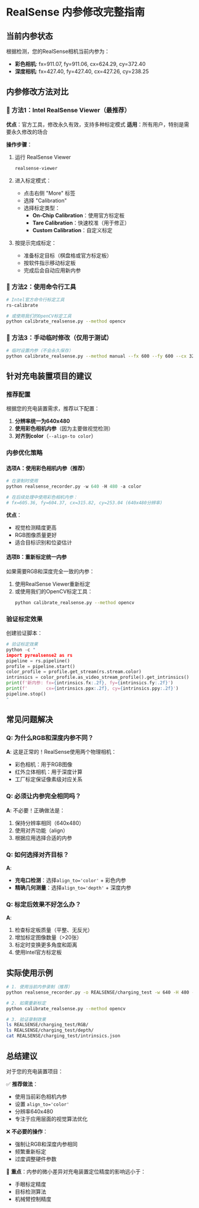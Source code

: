 # RealSense 内参修改完整指南

## 当前内参状态
根据检测，您的RealSense相机当前内参为：
- **彩色相机**: fx=911.07, fy=911.06, cx=624.29, cy=372.40
- **深度相机**: fx=427.40, fy=427.40, cx=427.26, cy=238.25

## 内参修改方法对比

### 🥇 方法1：Intel RealSense Viewer（最推荐）

**优点**：官方工具，修改永久有效，支持多种标定模式
**适用**：所有用户，特别是需要永久修改的场合

**操作步骤**：
1. 运行 RealSense Viewer
   ```bash
   realsense-viewer
   ```

2. 进入标定模式：
   - 点击右侧 "More" 标签
   - 选择 "Calibration" 
   - 选择标定类型：
     - **On-Chip Calibration**：使用官方标定板
     - **Tare Calibration**：快速校准（用于修正）
     - **Custom Calibration**：自定义标定

3. 按提示完成标定：
   - 准备标定目标（棋盘格或官方标定板）
   - 按软件指示移动标定板
   - 完成后会自动应用新内参

### 🥈 方法2：使用命令行工具

```bash
# Intel官方命令行标定工具
rs-calibrate

# 或使用我们的OpenCV标定工具
python calibrate_realsense.py --method opencv
```

### 🥉 方法3：手动临时修改（仅用于测试）

```bash
# 临时设置内参（不会永久保存）
python calibrate_realsense.py --method manual --fx 600 --fy 600 --cx 320 --cy 240
```

## 针对充电装置项目的建议

### 推荐配置
根据您的充电装置需求，推荐以下配置：

1. **分辨率统一为640x480**
2. **使用彩色相机内参**（因为主要做视觉检测）
3. **对齐到color**（`--align-to color`）

### 内参优化策略

#### 选项A：使用彩色相机内参（推荐）
```python
# 在录制时使用
python realsense_recorder.py -w 640 -H 480 -a color

# 在后续处理中使用彩色相机内参：
# fx=605.36, fy=604.37, cx=315.82, cy=253.04 (640x480分辨率)
```

**优点**：
- 视觉检测精度更高
- RGB图像质量更好
- 适合目标识别和位姿估计

#### 选项B：重新标定统一内参
如果需要RGB和深度完全一致的内参：

1. 使用RealSense Viewer重新标定
2. 或使用我们的OpenCV标定工具：
   ```bash
   python calibrate_realsense.py --method opencv
   ```

### 验证标定效果

创建验证脚本：
```python
# 验证标定效果
python -c "
import pyrealsense2 as rs
pipeline = rs.pipeline()
profile = pipeline.start()
color_profile = profile.get_stream(rs.stream.color)
intrinsics = color_profile.as_video_stream_profile().get_intrinsics()
print(f'新内参: fx={intrinsics.fx:.2f}, fy={intrinsics.fy:.2f}')
print(f'       cx={intrinsics.ppx:.2f}, cy={intrinsics.ppy:.2f}')
pipeline.stop()
"
```

## 常见问题解决

### Q: 为什么RGB和深度内参不同？
**A**: 这是正常的！RealSense使用两个物理相机：
- 彩色相机：用于RGB图像
- 红外立体相机：用于深度计算
- 工厂标定保证像素级对应关系

### Q: 必须让内参完全相同吗？
**A**: 不必要！正确做法是：
1. 保持分辨率相同（640x480）
2. 使用对齐功能（align）
3. 根据应用选择合适的内参

### Q: 如何选择对齐目标？
**A**: 
- **充电口检测**：选择`align_to='color'` + 彩色内参
- **精确几何测量**：选择`align_to='depth'` + 深度内参

### Q: 标定后效果不好怎么办？
**A**: 
1. 检查标定板质量（平整、无反光）
2. 增加标定图像数量（>20张）
3. 标定时变换更多角度和距离
4. 使用Intel官方标定板

## 实际使用示例

```bash
# 1. 使用当前内参录制（推荐）
python realsense_recorder.py -o REALSENSE/charging_test -w 640 -H 480 -a color

# 2. 如需重新标定
python calibrate_realsense.py --method opencv

# 3. 验证录制效果
ls REALSENSE/charging_test/RGB/
ls REALSENSE/charging_test/depth/
cat REALSENSE/charging_test/intrinsics.json
```

## 总结建议

对于您的充电装置项目：

✅ **推荐做法**：
- 使用当前彩色相机内参
- 设置 `align_to='color'`  
- 分辨率640x480
- 专注于应用层面的视觉算法优化

❌ **不必要的操作**：
- 强制让RGB和深度内参相同
- 频繁重新标定
- 过度调整硬件参数

🎯 **重点**：内参的微小差异对充电装置定位精度的影响远小于：
- 手眼标定精度
- 目标检测算法
- 机械臂控制精度

